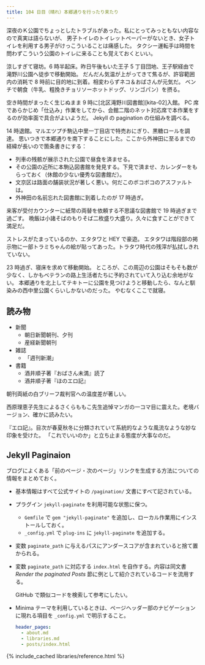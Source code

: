 ```yaml
---
title: 104 日目（晴れ）本郷通りを行ったり来たり
---
```


深夜のＫ公園でちょっとしたトラブルがあった。私にとってみっともない内容なので真実は語らないが、
男子トイレのトイレットペーパーがないとき、女子トイレを利用する男子がけっこういることは痛感した。
タクシー運転手は時間を問わずこういう公園のトイレに来ることも覚えておくといい。

涼しすぎて寝坊。6 時半起床。昨日午後もいた王子 5 丁目団地、王子駅経由で滝野川公園へ徒歩で移動開始。
だんだん気温が上がってきて焦るが、許容範囲内の消耗で 8 時前に目的地に到着。相変わらずネコ＆おばさんが元気だ。
ベンチで朝食（牛乳、粗挽きチョリソーホットドッグ、リンゴパン）を摂る。

空き時間がまったく生じぬまま 9 時に[北区滝野川図書館][kita-02]入館。
PC 席であらかじめ「仕込み」作業をしてから、会館二階のネット対応席で本作業をするのが効率面で具合がよいようだ。
Jekyll の pagination の仕組みを調べる。

14 時退館。マルエツプチ駒込中里一丁目店で特売おにぎり、黒糖ロールを調達。
思いつきで本郷通りを南下することにした。ここから外神田に至るまでの経緯が長いので箇条書きにする：

* 列車の残骸が展示された公園で昼食を済ませる。
* その公園の近所に本駒込図書館を発見する。下見で済ませ、カレンダーをもらっておく（休館の少ない優秀な図書館だ）。
* 文京区は路面の舗装状況が著しく悪い。何だこのボコボコのアスファルトは。
* 外神田の名前忘れた図書館に到着したのが 17 時過ぎ。

来客が受付カウンターに紙幣の両替を依頼する不思議な図書館で 19 時過ぎまで過ごす。
晩飯は小諸そばのもりそば二枚盛り大盛り。久々に食すことができて満足だ。

ストレスがたまっているのか、エタタワと HEY で豪遊。
エタタワは階段部の掲示物に一部トラミちゃんの絵が貼ってあった。トラタワ時代の残滓が払拭しきれていない。

23 時過ぎ、寝床を求めて移動開始。
ところが、この周辺の公園はそもそも数が少なく、しかもベテランの路上生活者たちに予約されていて入り込む余地がない。
本郷通りを北上してテキトーに公園を見つけようと移動したら、なんと馴染みの西中里公園くらいしかないのだった。
やむなくここで就寝。

## 読み物

* 新聞
  * 朝日新聞朝刊、夕刊
  * 産経新聞朝刊
* 雑誌
  * 「週刊新潮」
* 書籍
  * 酒井順子著『おばさん未満』読了
  * 酒井順子著『ほのエロ記』

朝刊両紙の白ブリーフ裁判官への温度差が著しい。

西原理恵子先生によるさくらももこ先生追悼マンガの一コマ目に震えた。老境バージョン、確かに読みたい。

『エロ記』。目次が春夏秋冬に分類されていて系統的なような風流なような妙な印象を受けた。
「これでいいのか」と立ち止まる態度が大事なのだ。

## Jekyll Paginaion

ブログによくある「前のページ・次のページ」リンクを生成する方法についての情報をまとめておく。

* 基本情報はすべて公式サイトの `/pagination/` 文書にすべて記されている。

* プラグイン `jekyll-paginate` を利用可能な状態に保つ。
  * `Gemfile` で `gem "jekyll-paginate"` を追加し、ローカル作業用にインストールしておく。
  * `_config.yml` で `plug-ins` に `jekyll-paginate` を追加する。

* 変数 `paginate_path` に与えるパスにアンダースコアが含まれていると捨て置かられる。
* 変数 `paginate_path` に対応する `index.html` を自作する。内容は同文書
  *Render the paginated Posts* 節に例として紹介されているコードを流用する。

  GitHub で類似コードを検索して参考にしたい。

* Minima テーマを利用しているときは、ページヘッダー部のナビゲーションに現れる項目を `_config.yml` で明示すること。

  ```yaml
  header_pages:
    - about.md
    - libraries.md
    - posts/index.html
  ```

{% include_cached libraries/reference.html %}
